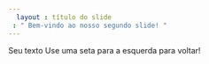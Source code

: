 ```yaml
---
  layout : título do slide
 : " Bem-vindo ao nosso segundo slide! "
---
```

Seu texto 
Use uma seta para a esquerda para voltar!
